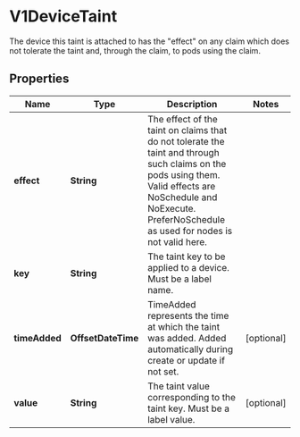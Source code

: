 

# V1DeviceTaint

The device this taint is attached to has the \"effect\" on any claim which does not tolerate the taint and, through the claim, to pods using the claim.

## Properties

| Name | Type | Description | Notes |
|------------ | ------------- | ------------- | -------------|
|**effect** | **String** | The effect of the taint on claims that do not tolerate the taint and through such claims on the pods using them. Valid effects are NoSchedule and NoExecute. PreferNoSchedule as used for nodes is not valid here. |  |
|**key** | **String** | The taint key to be applied to a device. Must be a label name. |  |
|**timeAdded** | **OffsetDateTime** | TimeAdded represents the time at which the taint was added. Added automatically during create or update if not set. |  [optional] |
|**value** | **String** | The taint value corresponding to the taint key. Must be a label value. |  [optional] |



